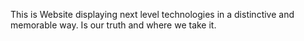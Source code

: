 This is Website displaying next level technologies in a distinctive and memorable way. Is our truth and where we take it.
